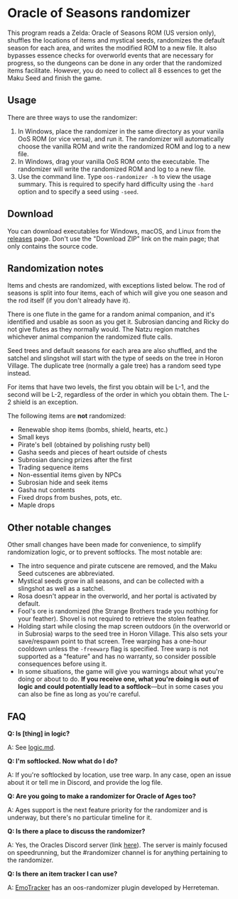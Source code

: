 # Oracle of Seasons randomizer

This program reads a Zelda: Oracle of Seasons ROM (US version only), shuffles
the locations of items and mystical seeds, randomizes the default season for
each area, and writes the modified ROM to a new file. It also bypasses essence
checks for overworld events that are necessary for progress, so the dungeons
can be done in any order that the randomized items facilitate. However, you do
need to collect all 8 essences to get the Maku Seed and finish the game.


## Usage

There are three ways to use the randomizer:

1. In Windows, place the randomizer in the same directory as your vanila OoS
   ROM (or vice versa), and run it. The randomizer will automatically choose
   the vanilla ROM and write the randomized ROM and log to a new file.
2. In Windows, drag your vanilla OoS ROM onto the executable. The randomizer
   will write the randomized ROM and log to a new file.
3. Use the command line. Type `oos-randomizer -h` to view the usage summary.
   This is required to specify hard difficulty using the `-hard` option and to
   specify a seed using `-seed`.


## Download

You can download executables for Windows, macOS, and Linux from the
[releases](https://github.com/jangler/oos-randomizer/releases) page. Don't use
the "Download ZIP" link on the main page; that only contains the source code.


## Randomization notes

Items and chests are randomized, with exceptions listed below. The rod of
seasons is split into four items, each of which will give you one season and
the rod itself (if you don't already have it).

There is one flute in the game for a random animal companion, and it's
identified and usable as soon as you get it. Subrosian dancing and Ricky do not
give flutes as they normally would. The Natzu region matches whichever animal
companion the randomized flute calls.

Seed trees and default seasons for each area are also shuffled, and the satchel
and slingshot will start with the type of seeds on the tree in Horon Village.
The duplicate tree (normally a gale tree) has a random seed type instead.

For items that have two levels, the first you obtain will be L-1, and the
second will be L-2, regardless of the order in which you obtain them. The L-2
shield is an exception.

The following items are **not** randomized:

- Renewable shop items (bombs, shield, hearts, etc.)
- Small keys
- Pirate's bell (obtained by polishing rusty bell)
- Gasha seeds and pieces of heart outside of chests
- Subrosian dancing prizes after the first
- Trading sequence items
- Non-essential items given by NPCs
- Subrosian hide and seek items
- Gasha nut contents
- Fixed drops from bushes, pots, etc.
- Maple drops


## Other notable changes

Other small changes have been made for convenience, to simplify randomization
logic, or to prevent softlocks. The most notable are:

- The intro sequence and pirate cutscene are removed, and the Maku Seed
  cutscenes are abbreviated.
- Mystical seeds grow in all seasons, and can be collected with a slingshot as
  well as a satchel.
- Rosa doesn't appear in the overworld, and her portal is activated by default.
- Fool's ore is randomized (the Strange Brothers trade you nothing for your
  feather). Shovel is not required to retrieve the stolen feather.
- Holding start while closing the map screen outdoors (in the overworld or in
  Subrosia) warps to the seed tree in Horon Village. This also sets your
  save/respawn point to that screen. Tree warping has a one-hour cooldown
  unless the `-freewarp` flag is specified. Tree warp is not supported as a
  "feature" and has no warranty, so consider possible consequences before using
  it.
- In some situations, the game will give you warnings about what you're doing
  or about to do. **If you receive one, what you're doing is out of logic and
  could potentially lead to a softlock**—but in some cases you can also be fine
  as long as you're careful.


## FAQ

**Q: Is [thing] in logic?**

A: See
[logic.md](https://github.com/jangler/oos-randomizer/blob/master/doc/logic.md).

**Q: I'm softlocked. Now what do I do?**

A: If you're softlocked by location, use tree warp. In any case, open an issue
about it or tell me in Discord, and provide the log file.

**Q: Are you going to make a randomizer for Oracle of Ages too?**

A: Ages support is the next feature priority for the randomizer and is
underway, but there's no particular timeline for it.

**Q: Is there a place to discuss the randomizer?**

A: Yes, the Oracles Discord server (link
[here](https://www.speedrun.com/oos/thread/3qwe1)). The server is mainly focused
on speedrunning, but the #randomizer channel is for anything pertaining to the
randomizer.

**Q: Is there an item tracker I can use?**

A: [EmoTracker](http://emosaru.com/index.php/emotracker/) has an oos-randomizer
plugin developed by Herreteman.
